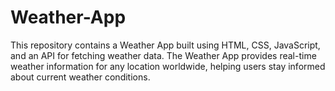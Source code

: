 # Weather-App
This repository contains a Weather App built using HTML, CSS, JavaScript, and an API for fetching weather data. The Weather App provides real-time weather information for any location worldwide, helping users stay informed about current weather conditions.
